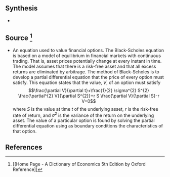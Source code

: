 ## Synthesis
- 
## Source [^1]
- An equation used to value financial options. The Black-Scholes equation is based on a model of equilibrium in financial markets with continuous trading. That is, asset prices potentially change at every instant in time. The model assumes that there is a risk-free asset and that all excess returns are eliminated by arbitrage. The method of Black-Scholes is to develop a partial differential equation that the price of every option must satisfy. This equation states that the value, $V$, of an option must satisfy$$\frac{\partial V}{\partial t}+\frac{1}{2} \sigma^{2} S^{2} \frac{\partial^{2} V}{\partial S^{2}}+r S \frac{\partial V}{\partial S}-r V=0$$where $S$ is the value at time $t$ of the underlying asset, $r$ is the risk-free rate of return, and $\sigma^{2}$ is the variance of the return on the underlying asset. The value of a particular option is found by solving the partial differential equation using as boundary conditions the characteristics of that option.
## References

[^1]: [[Home Page - A Dictionary of Economics 5th Edition by Oxford Reference]]